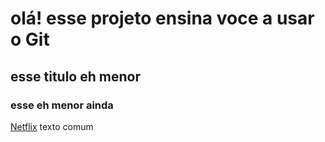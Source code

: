 # olá! esse projeto ensina voce a usar o Git 
## esse titulo eh menor
### esse eh menor ainda
[Netflix](https://netflix.com)
texto comum